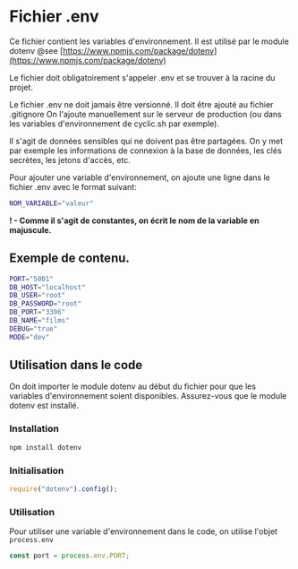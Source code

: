 # Fichier .env

Ce fichier contient les variables d'environnement. Il est utilisé par le module dotenv
@see [https://www.npmjs.com/package/dotenv](https://www.npmjs.com/package/dotenv)

Le fichier doit obligatoirement s'appeler .env et se trouver à la racine du projet.

Le fichier .env ne doit jamais être versionné. Il doit être ajouté au fichier .gitignore
On l'ajoute manuellement sur le serveur de production (ou dans les variables d'environnement de cyclic.sh par exemple).

Il s'agit de données sensibles qui ne doivent pas être partagées. On y met par exemple les informations de connexion à la base de données, les clés secrètes, les jetons d'accès, etc.

Pour ajouter une variable d'environnement, on ajoute une ligne dans le fichier .env avec le format suivant:

```bash
NOM_VARIABLE="valeur"
```

**! - Comme il s'agit de constantes, on écrit le nom de la variable en majuscule.**

## Exemple de contenu.

```bash
PORT="5001"
DB_HOST="localhost"
DB_USER="root"
DB_PASSWORD="root"
DB_PORT="3306"
DB_NAME="films"
DEBUG="true"
MODE="dev"
```

## Utilisation dans le code

On doit importer le module dotenv au début du fichier pour que les variables d'environnement soient disponibles. Assurez-vous que le module dotenv est installé.

### Installation

```bash
npm install dotenv
```

### Initialisation

```javascript
require("dotenv").config();
```

### Utilisation

Pour utiliser une variable d'environnement dans le code, on utilise l'objet `process.env`

```javascript
const port = process.env.PORT;
```
